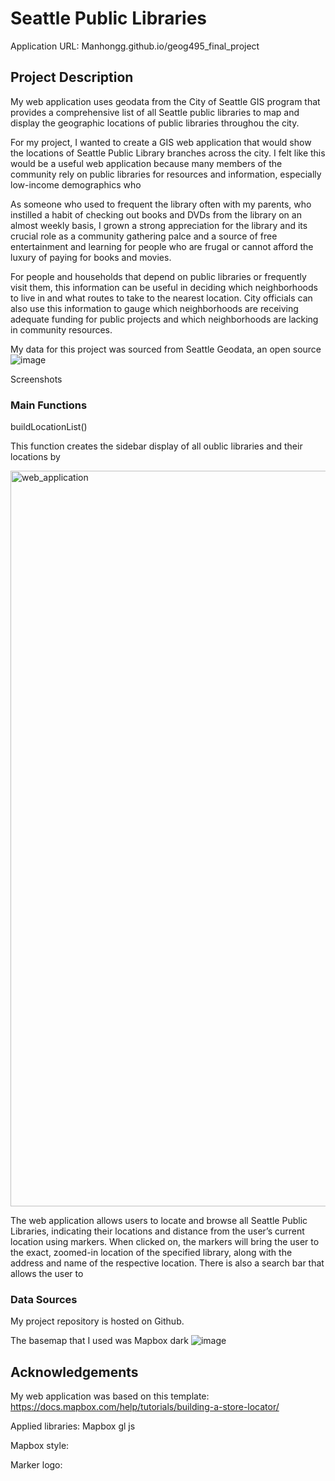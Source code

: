 # <h1>Seattle Public Libraries</h1>

Application URL: Manhongg.github.io/geog495_final_project

<h2>Project Description</h2>

My web application uses geodata from the City of Seattle GIS program that provides a comprehensive list of all Seattle public libraries to map and display the geographic locations of public libraries throughou the city. 


For my project, I wanted to create a GIS web application that would show the locations of Seattle Public Library branches across the city. I felt like this would be a useful web application because many members of the community rely on public libraries for resources and information, especially low-income demographics who 

As someone who used to frequent the library often with my parents, who instilled a habit of checking out books and DVDs from the library on an almost weekly basis, I grown a strong appreciation for the library and its crucial role as a community gathering palce and a source of free entertainment and learning for people who are frugal or cannot afford the luxury of paying for books and movies. 

For people and households that depend on public libraries or frequently visit them, this information can be useful in deciding which neighborhoods to live in and what routes to take to the nearest location. City officials can also use this information to gauge which neighborhoods are receiving adequate funding for public projects and which neighborhoods are lacking in community resources. 

My data for this project was sourced from Seattle Geodata, an open source 
![image](https://user-images.githubusercontent.com/43800949/145508615-d6c06167-4eef-4104-97d4-2ca903dedaca.png)


Screenshots



<h3>Main Functions</h3>

buildLocationList()

This function creates the sidebar display of all oublic libraries and their locations by 

<img width="1177" alt="web_application" src="https://user-images.githubusercontent.com/43800949/145516935-387662e1-e8f8-44d1-8455-ab616761e10e.png">




The web application allows users to locate and browse all Seattle Public Libraries, indicating their locations and distance from the user’s current location using markers. When clicked on, the markers will bring the user to the exact, zoomed-in location of the specified library, along with the address and name of the respective location. There is also a search bar that allows the user to 


<h3>Data Sources</h3>

My project repository is hosted on Github.

The basemap that I used was Mapbox dark
![image](https://user-images.githubusercontent.com/43800949/145508673-56390f3f-965b-4e40-955d-4c56d6158d0c.png)

<h2>Acknowledgements</h2>

My web application was based on this template: https://docs.mapbox.com/help/tutorials/building-a-store-locator/


Applied libraries: Mapbox gl js

Mapbox style: 

Marker logo: 



